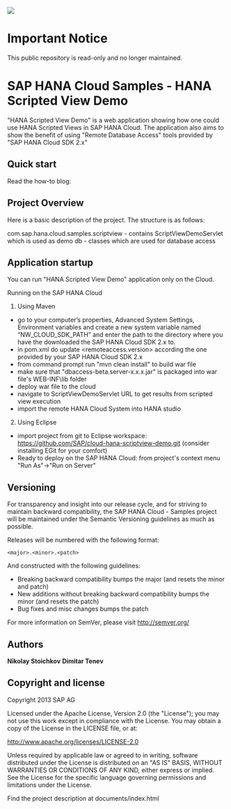 ![](https://img.shields.io/badge/STATUS-NOT%20CURRENTLY%20MAINTAINED-red.svg?longCache=true&style=flat)

# Important Notice
This public repository is read-only and no longer maintained.

SAP HANA Cloud Samples - HANA Scripted View Demo
==========================================

"HANA Scripted View Demo" is a web application showing how one could use HANA Scripted Views in SAP HANA Cloud. 
The application also aims to show the benefit of using "Remote Database Access" tools provided by "SAP HANA Cloud SDK 2.x"


Quick start
-----------

Read the how-to blog: <in progress>

Project Overview
----------------

Here is a basic description of the project. The structure is as follows:

com.sap.hana.cloud.samples.scriptview - contains ScriptViewDemoServlet which is used as demo
	db - classes which are used for database access
	
		
Application startup
-------------------

You can run "HANA Scripted View Demo" application only on the Cloud.

Running on the SAP HANA Cloud
1. Using Maven
 - go to your computer’s properties, Advanced System Settings, Environment variables and create a new system variable named “NW_CLOUD_SDK_PATH” and 
 enter the path to the directory where you have the downloaded the SAP HANA Cloud SDK 2.x to.
 - in pom.xml do update <remoteaccess.version> according the one provided by your SAP HANA Cloud SDK 2.x
 - from command prompt run "mvn clean install" to build war file
 - make sure that "dbaccess-beta.server-x.x.x.jar" is packaged into war file's WEB-INF\lib folder
 - deploy war file to the cloud
 - navigate to ScriptViewDemoServlet URL to get results from scripted view execution
 - import the remote HANA Cloud System into HANA studio
  
2. Using Eclipse
  - import project from git to Eclipse workspace: https://github.com/SAP/cloud-hana-scriptview-demo.git (consider installing EGit for your comfort)
  - Ready to deploy on the SAP HANA Cloud: from project's context menu "Run As"->"Run on Server"
 
Versioning
----------

For transparency and insight into our release cycle, and for striving to maintain backward compatibility, the SAP HANA Cloud - Samples project will be maintained under the Semantic Versioning guidelines as much as possible.

Releases will be numbered with the following format:

`<major>.<minor>.<patch>`

And constructed with the following guidelines:

* Breaking backward compatibility bumps the major (and resets the minor and patch)
* New additions without breaking backward compatibility bumps the minor (and resets the patch)
* Bug fixes and misc changes bumps the patch

For more information on SemVer, please visit http://semver.org/

Authors
-------

**Nikolay Stoichkov**
**Dimitar Tenev**

Copyright and license
---------------------

Copyright 2013 SAP AG

Licensed under the Apache License, Version 2.0 (the "License");
you may not use this work except in compliance with the License.
You may obtain a copy of the License in the LICENSE file, or at:

   http://www.apache.org/licenses/LICENSE-2.0

Unless required by applicable law or agreed to in writing, software
distributed under the License is distributed on an "AS IS" BASIS,
WITHOUT WARRANTIES OR CONDITIONS OF ANY KIND, either express or implied.
See the License for the specific language governing permissions and
limitations under the License.

Find the project description at documents/index.html
